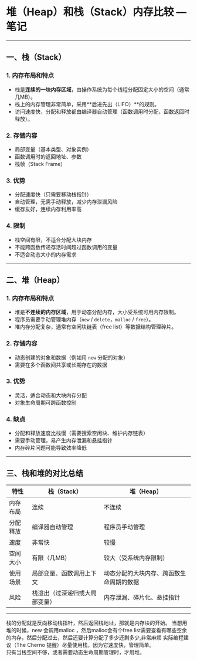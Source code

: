 # 堆（Heap）和栈（Stack）内存比较 — 笔记

---

## 一、栈（Stack）

### 1. 内存布局和特点

- 栈是**连续的一块内存区域**，由操作系统为每个线程分配固定大小的空间（通常几MB）。  
- 栈上的内存管理非常简单，采用**后进先出（LIFO）**的规则。  
- 访问速度快，分配和释放都由编译器自动管理（函数调用时分配，函数返回时释放）。

### 2. 存储内容

- 局部变量（基本类型、对象实例）  
- 函数调用时的返回地址、参数  
- 栈帧（Stack Frame）

### 3. 优势

- 分配速度快（只需要移动栈指针）  
- 自动管理，无需手动释放，减少内存泄漏风险  
- 缓存友好，连续内存利用率高

### 4. 限制

- 栈空间有限，不适合分配大块内存  
- 不能跨函数传递存活时间超过函数调用的变量  
- 不适合动态大小的内存需求

---

## 二、堆（Heap）

### 1. 内存布局和特点

- 堆是**不连续的内存区域**，用于动态分配内存，大小受系统可用内存限制。  
- 程序员需要手动管理堆内存（`new` / `delete`，`malloc` / `free`）。  
- 堆内存分配复杂，通常有空闲块链表（free list）等数据结构管理碎片。

### 2. 存储内容

- 动态创建的对象和数据（例如用 `new` 分配的对象）  
- 需要在多个函数间共享或长期存在的数据

### 3. 优势

- 灵活，适合动态和大块内存分配  
- 对象生命周期可跨函数控制

### 4. 缺点

- 分配和释放速度比栈慢（需要搜索空闲块、维护内存链表）  
- 需要手动管理，易产生内存泄漏和悬挂指针  
- 内存碎片问题可能导致效率降低

---

## 三、栈和堆的对比总结

| 特性     | 栈（Stack）                 | 堆（Heap）                     |
|----------|-----------------------------|-------------------------------|
| 内存布局 | 连续                        | 不连续                        |
| 分配释放 | 编译器自动管理              | 程序员手动管理                |
| 速度     | 非常快                      | 较慢                          |
| 空间大小 | 有限（几MB）                | 较大（受系统内存限制）        |
| 使用场景 | 局部变量、函数调用上下文    | 动态分配的大块内存、跨函数生命周期的数据 |
| 风险     | 栈溢出（过深递归或大局部变量） | 内存泄漏、碎片化、悬挂指针      |

---  
栈的分配就是反向移动栈指针，然后返回栈地址，那就是内存块的开始。
当想用堆的时候，new 会调用malloc ，然后malloc会有个free list需要查看有哪些空余的内存，然后分配过去，然后还要计算分配了多少还剩多少,非常麻烦
实际编程建议（The Cherno 提醒）尽量使用栈，因为它速度快，管理简单。  
只有当栈空间不够，或者需要动态生命周期管理时，才用堆。  


